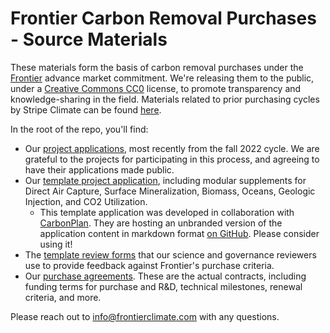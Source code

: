 # Frontier Carbon Removal Purchases - Source Materials

These materials form the basis of carbon removal purchases under the [Frontier](https://frontierclimate.com/) advance market commitment. We're releasing them to the public, under a [Creative Commons CC0](https://creativecommons.org/publicdomain/zero/1.0/) license, to promote transparency and knowledge-sharing in the field. Materials related to prior purchasing cycles by Stripe Climate can be found [here](https://github.com/stripe/carbon-removal-source-materials).

In the root of the repo, you'll find:

- Our [project applications](./Project%20Applications/), most recently from the fall 2022 cycle. We are grateful to the projects for participating in this process, and agreeing to have their applications made public.
- Our [template project application](./TEMPLATE%20Project%20Application/2022), including modular supplements for Direct Air Capture, Surface Mineralization, Biomass, Oceans, Geologic Injection, and CO2 Utilization.
     - This template application was developed in collaboration with [CarbonPlan](https://carbonplan.org). They are hosting an unbranded version of the application content in markdown format [on GitHub](https://github.com/carbonplan/carbon-removal-application). Please consider using it!
- The [template review forms](./TEMPLATE%20Review%20Forms) that our science and governance reviewers use to provide feedback against Frontier's purchase criteria.
- Our [purchase agreements](./Purchase%20Agreements). These are the actual contracts, including funding terms for purchase and R&D, technical milestones, renewal criteria, and more.

Please reach out to info@frontierclimate.com with any questions.
